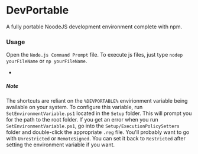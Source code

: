 # DevPortable
A fully portable NoodeJS development environment complete with npm.

### Usage
Open the `Node.js Command Prompt` file.  To execute js files, just type `nodep yourFileName` or `np yourFileName`.

-

##### Note
The shortcuts are reliant on the `%DEVPORTABLE%` envirionment variable being available on your system.  To configure this variable, run `SetEnvironmentVariable.ps1` located in the `Setup` folder.  This will prompt you for the path to the root folder.  If you get an error when you run `SetEnvironmentVariable.ps1`, go into the `Setup/ExecutionPolicySetters` folder and double-click the appropriate `.reg` file.  You'll probably want to go with `Unrestricted` or `RemoteSigned`.  You can set it back to `Restricted` after setting the environment variable if you want.